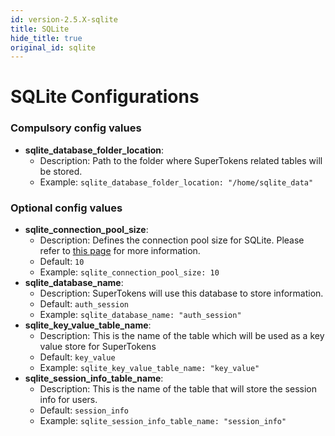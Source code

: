 ```yaml
---
id: version-2.5.X-sqlite
title: SQLite
hide_title: true
original_id: sqlite
---
```


# SQLite Configurations

### Compulsory config values
- **sqlite_database_folder_location**: 
    - Description: Path to the folder where SuperTokens related tables will be stored.
    - Example: ```sqlite_database_folder_location: "/home/sqlite_data"```

### Optional config values
- **sqlite_connection_pool_size**: 
    - Description: Defines the connection pool size for SQLite. Please refer to [this page](https://github.com/brettwooldridge/HikariCP/wiki/About-Pool-Sizing) for more information.
    - Default: ```10```
    - Example: ```sqlite_connection_pool_size: 10```
- **sqlite_database_name**:
    - Description: SuperTokens will use this database to store information.
    - Default: ```auth_session```
    - Example: ```sqlite_database_name: "auth_session"```
- **sqlite_key_value_table_name**:
    - Description: This is the name of the table which will be used as a key value store for SuperTokens
    - Default: ```key_value```
    - Example: ```sqlite_key_value_table_name: "key_value"```
- **sqlite_session_info_table_name**:
    - Description: This is the name of the table that will store the session info for users.
    - Default: ```session_info```
    - Example: ```sqlite_session_info_table_name: "session_info"```